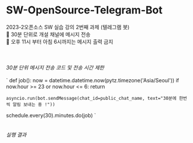 # SW-OpenSource-Telegram-Bot


2023-2오픈소스 SW 실습 강의 2번째 과제 (텔레그램 봇) <br/>
📢 30분 단위로 개설 채널에 메시지 전송 <br/>
📢 오후 11시 부터 아침 6시까지는 메시지 출력 금지<br/>
<br/>
<br/>
<br/>
_30분 단위 메시지 전송 코드 및 전송 시간 제한_<br/>
<br/>
`
def job():
    now = datetime.datetime.now(pytz.timezone('Asia/Seoul'))
    if now.hour >= 23 or now.hour <= 6:
        return

    asyncio.run(bot.sendMessage(chat_id=public_chat_name, text="30분에 한번씩 알림 보내는 중 !"))
schedule.every(30).minutes.do(job)
`
<br/>
<br/>
<br/>
_실행 결과_<br/>

